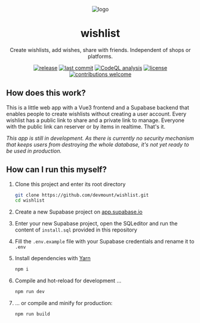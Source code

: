<p align="center">
<img src="https://user-images.githubusercontent.com/5441654/121005785-73fb5000-c790-11eb-82ea-ab8bd4b3d448.png" alt="logo" />
</p>

<h1 align="center">wishlist</h1>
<p align="center">Create wishlists, add wishes, share with friends. Independent of shops or platforms.</p>

<p align="center">
<a href="https://github.com/devmount/wishlist/releases" target="_blank"><img src="https://img.shields.io/github/v/tag/devmount/wishlist.svg?label=wishlist&colorB=00abfb&style=flat-square" alt="release" /></a>
<a href="https://github.com/devmount/wishlist/commits/main" target="_blank"><img src="https://img.shields.io/github/last-commit/devmount/wishlist?label=updated&color=00abfb&style=flat-square" alt="last commit" /></a>
<a href="https://github.com/devmount/wishlist/actions?query=workflow%3ACodeQL" target="_blank"><img src="https://img.shields.io/github/workflow/status/devmount/wishlist/CodeQL?label=CodeQL&logo=github&color=00abfb&style=flat-square" alt="CodeQL analysis" /></a>
<a href="./LICENSE" target="_blank"><img src="https://img.shields.io/github/license/devmount/wishlist.svg?colorB=00abfb&style=flat-square" alt="license" /></a>
<a href="./.github/CONTRIBUTING.md" target="_blank"><img src="https://img.shields.io/badge/contributions-welcome-00abfb.svg?style=flat-square" alt="contributions welcome" /></a>
</p>

## How does this work?

This is a little web app with a Vue3 frontend and a Supabase backend that enables people to create wishlists without creating a user account. Every wishlist has a public link to share and a private link to manage. Everyone with the public link can reserver or by items in realtime. That's it.

*This app is still in development. As there is currently no security mechanism that keeps users from destroying the whole database, it's not yet ready to be used in production.*

## How can I run this myself?

1. Clone this project and enter its root directory

    ```bash
    git clone https://github.com/devmount/wishlist.git
    cd wishlist
    ```

2. Create a new Supabase project on [app.supabase.io](https://app.supabase.io/)
3. Enter your new Supabase project, open the SQLeditor and run the content of `install.sql` provided in this repository
4. Fill the `.env.example` file with your Supabase credentials and rename it to `.env`
5. Install dependencies with [Yarn](https://yarnpkg.com/getting-started)

    ```bash
    npm i
    ```

6. Compile and hot-reload for development ...

    ```bash
    npm run dev
    ```

7. ... or compile and minify for production:

    ```bash
    npm run build
    ```
